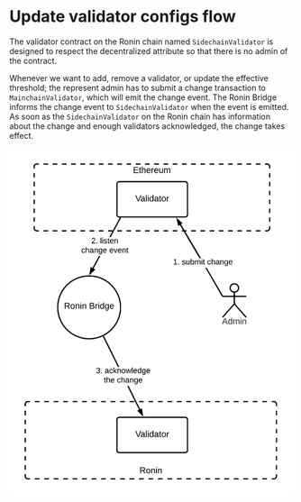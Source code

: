 # Update validator configs flow

The validator contract on the Ronin chain named `SidechainValidator` is designed to respect the decentralized attribute so that there is no admin of the contract.

Whenever we want to add, remove a validator, or update the effective threshold; the represent admin has to submit a change transaction to `MainchainValidator`, which will emit the change event. The Ronin Bridge informs the change event to `SidechainValidator` when the event is emitted. As soon as the `SidechainValidator` on the Ronin chain has information about the change and enough validators acknowledged, the change takes effect.

![Update validator configs flow](<../.gitbook/assets/Update validator configs flow.png>)
